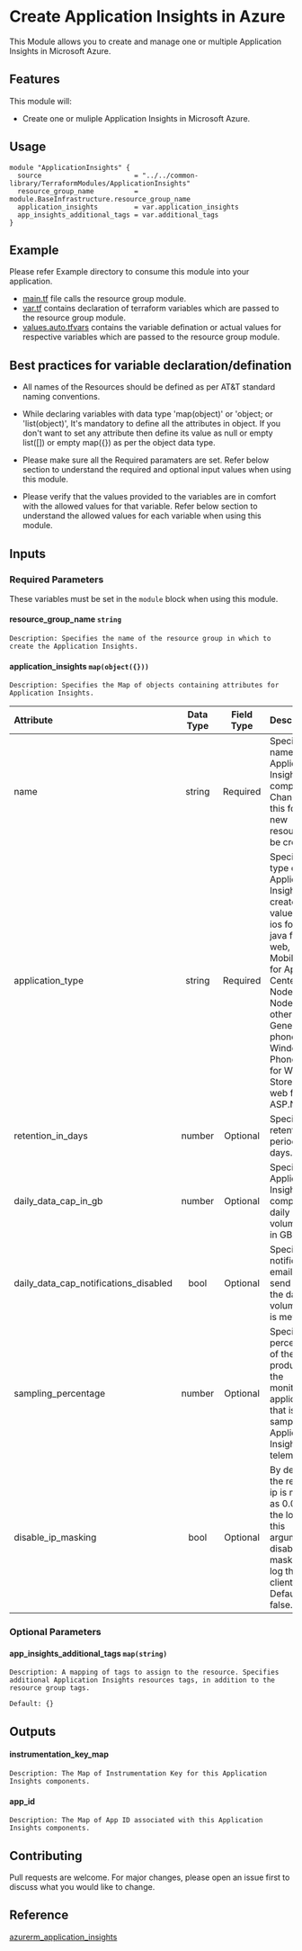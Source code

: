 # Create Application Insights in Azure
This Module allows you to create and manage one or multiple Application Insights in Microsoft Azure.

## Features
This module will:

- Create one or muliple Application Insights in Microsoft Azure.

## Usage
```hcl
module "ApplicationInsights" {
  source                       = "../../common-library/TerraformModules/ApplicationInsights"
  resource_group_name          = module.BaseInfrastructure.resource_group_name
  application_insights         = var.application_insights
  app_insights_additional_tags = var.additional_tags
}
```

## Example 
Please refer Example directory to consume this module into your application.

- [main.tf](./main.tf) file calls the resource group module.
- [var.tf](./var.tf) contains declaration of terraform variables which are passed to the resource group module.
- [values.auto.tfvars](./values.auto.tfvars) contains the variable defination or actual values for respective variables which are passed to the resource group module.

## Best practices for variable declaration/defination
- All names of the Resources should be defined as per AT&T standard naming conventions.

- While declaring variables with data type 'map(object)' or 'object; or 'list(object)', It's mandatory to define all the attributes in object. If you don't want to set any attribute then define its value as null or empty list([]) or empty map({}) as per the object data type.

- Please make sure all the Required paramaters are set. Refer below section to understand the required and optional input values when using this module.

- Please verify that the values provided to the variables are in comfort with the allowed values for that variable. Refer below section to understand the allowed values for each variable when using this module.

## Inputs
### **Required Parameters**
These variables must be set in the ```module``` block when using this module.
#### resource_group_name   ```string```
    Description: Specifies the name of the resource group in which to create the Application Insights.
#### application_insights   ```map(object({}))```
    Description: Specifies the Map of objects containing attributes for Application Insights.    
| Attribute  | Data Type | Field Type | Description | Allowed Values |
| :------------- | :-------------: | :-------------: |  :------------- |  :------------- |
| name  | string  | Required  | Specifies the name of the Application Insights component. Changing this forces a new resource to be created.  | |
| application_type | string | Required | Specifies the type of Application Insights to create. Valid values are ios for iOS, java for Java web, MobileCenter for App Center, Node.JS for Node.js, other for General, phone for Windows Phone, store for Windows Store and web for ASP.NET | ios, java, MobileCenter, Node.JS, phone, store, web, other  |
| retention_in_days | number | Optional | Specifies the retention period in days. | 30, 60, 90, 120, 180, 270, 365, 550 or 730 |
| daily_data_cap_in_gb | number | Optional | Specifies the Application Insights component daily data volume cap in GB. | |
| daily_data_cap_notifications_disabled | bool | Optional | Specifies if a notification email will be send when the daily data volume cap is met. | true, false |
| sampling_percentage | number | Optional | Specifies the percentage of the data produced by the monitored application that is sampled for Application Insights telemetry. | |
| disable_ip_masking | bool | Optional |  By default the real client ip is masked as 0.0.0.0 in the logs. Use this argument to disable masking and log the real client ip. Defaults to false. | true, false |

### **Optional Parameters**
#### app_insights_additional_tags     ```map(string)```
    Description: A mapping of tags to assign to the resource. Specifies additional Application Insights resources tags, in addition to the resource group tags.

    Default: {}

## Outputs
#### instrumentation_key_map
    Description: The Map of Instrumentation Key for this Application Insights components.
#### app_id
    Description: The Map of App ID associated with this Application Insights components.

## Contributing
Pull requests are welcome. For major changes, please open an issue first to discuss what you would like to change.

## Reference
[azurerm_application_insights](http://terraform.io/docs/providers/azurerm/r/application_insights.html)